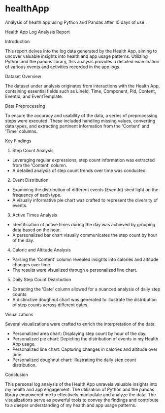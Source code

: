 # healthApp
Analysis of health app using Python and Pandas after 10 days of use
:



Health App Log Analysis Report

Introduction

This report delves into the log data generated by the Health App, aiming to uncover valuable insights into health and app usage patterns. Utilizing Python and the pandas library, this analysis provides a detailed examination of various events and activities recorded in the app logs.

Dataset Overview

The dataset under analysis originates from interactions with the Health App, containing essential fields such as LineId, Time, Component, Pid, Content, EventId, and EventTemplate.

Data Preprocessing

To ensure the accuracy and usability of the data, a series of preprocessing steps were executed. These included handling missing values, converting data types, and extracting pertinent information from the 'Content' and 'Time' columns.

Key Findings

1. Step Count Analysis

- Leveraging regular expressions, step count information was extracted from the 'Content' column.
- A detailed analysis of step count trends over time was conducted.

2. Event Distribution

- Examining the distribution of different events (EventId) shed light on the frequency of each type.
- A visually informative pie chart was crafted to represent the diversity of events.

3. Active Times Analysis

- Identification of active times during the day was achieved by grouping data based on the hour.
- A personalized bar chart visually communicates the step count by hour of the day.

4. Caloric and Altitude Analysis

- Parsing the 'Content' column revealed insights into calories and altitude changes over time.
- The results were visualized through a personalized line chart.

5. Daily Step Count Distribution

- Extracting the 'Date' column allowed for a nuanced analysis of daily step counts.
- A distinctive doughnut chart was generated to illustrate the distribution of step counts across different dates.

Visualizations

Several visualizations were crafted to enrich the interpretation of the data:

- Personalized area chart: Displaying step count by hour of the day.
- Personalized pie chart: Depicting the distribution of events in my Health App usage.
- Personalized line chart: Capturing changes in calories and altitude over time.
- Personalized doughnut chart: Illustrating the daily step count distribution.

Conclusion

This personal log analysis of the Health App unravels valuable insights into my health and app engagement. The utilization of Python and the pandas library empowered me to effectively manipulate and analyze the data. The visualizations serve as powerful tools to convey the findings and contribute to a deeper understanding of my health and app usage patterns.

